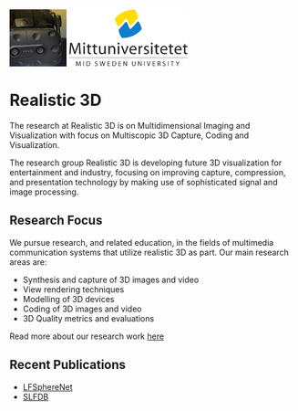 <img src="./Realistic3D.png" height="100">
<img src="./Mid_Sweden_University_Logo.svg.png" height="100">

# Realistic 3D
The research at Realistic 3D is on Multidimensional Imaging and Visualization with focus on Multiscopic 3D Capture, Coding and Visualization.

The research group Realistic 3D is developing future 3D visualization for entertainment and industry, focusing on improving capture, compression, and presentation technology by making use of sophisticated signal and image processing.

## Research Focus
We pursue research, and related education, in the fields of multimedia communication systems that utilize realistic 3D as part. Our main research areas are:

* Synthesis and capture of 3D images and video
* View rendering techniques
* Modelling of 3D devices
* Coding of 3D images and video
* 3D Quality metrics and evaluations

Read more about our research work [here](https://www.miun.se/en/Research/researchgroups/realistic-3d/)

## Recent Publications
* [LFSphereNet](https://realistic3d-miun.github.io/Research/LFSphereNet/LFSphereNet.html)
* [SLFDB](https://realistic3d-miun.github.io/Research/SLFDB/SLFDB.html)



